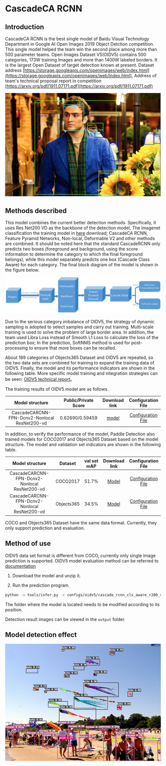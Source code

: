 # CascadeCA RCNN
## Introduction
CascadeCA RCNN is the best single model of Baidu Visual Technology Department in Google AI Open Images 2019 Object Detction competition. This single model helped the team win the second place among more than 500 parameter teams. Open Images Dataset V5(OIDV5) contains 500 categories, 173W training Images and more than 1400W labeled borders. It is the largest Open Dataset of target detection known at present. Dataset address [https://storage.googleapis.com/openimages/web/index.html](https://storage.googleapis.com/openimages/web/index.html), Address of team's technical proposal report in competition [https://arxiv.org/pdf/1911.07171.pdf](https://arxiv.org/pdf/1911.07171.pdf)

![](../../images/oidv5_gt.png)

## Methods described
This model combines the current better detection methods. Specifically, it uses Res Net200 VD as the backbone of the detection model, The imagenet classification the training model in [here](https://github.com/PaddlePaddle/models/blob/develop/PaddleCV/image_classification/README_en.md) download; CascadeCA RCNN, Feature Pyramid Networks, Non-local, Deformable V2 and other methods are combined. It should be noted here that the standard CascadeRCNN only predicts two boxes (foreground and background, using the score information to determine the category to which the final foreground belongs), while this model separately predicts one box (Cascade Class Aware) for each category. The final block diagram of the model is shown in the figure below.

![](../../images/oidv5_model_framework.png)


Due to the serious category imbalance of OIDV5, the strategy of dynamic sampling is adopted to select samples and carry out training. Multi-scale training is used to solve the problem of large border area. In addition, the team used Libra Loss instead of Smooth L1 Loss to calculate the loss of the prediction box; In the prediction, SoftNMS method is used for post-processing to ensure that more boxes can be recalled.

About 189 categories of Objects365 Dataset and OIDV5 are repeated, so the two data sets are combined for training to expand the training data of OIDV5. Finally, the model and its performance indicators are shown in the following table. More specific model training and integration strategies can be seen: [OIDV5 technical report](https://arxiv.org/pdf/1911.07171.pdf)。

The training results of OIDV5 model are as follows.


|        Model structure         | Public/Private Score |                           Download link                           | Configuration File |
| :-----------------: | :--------: | :----------------------------------------------------------: | :--------: |
| CascadeCARCNN-FPN-Dcnv2-Nonlocal ResNet200-vd |    0.62690/0.59459    | [model](https://paddlemodels.bj.bcebos.com/object_detection/oidv5_cascade_rcnn_cls_aware_r200_vd_fpn_dcnv2_nonlocal_softnms.tar) |  [Configuration File](https://github.com/PaddlePaddle/PaddleDetection/tree/develop/static/configs/oidv5/cascade_rcnn_cls_aware_r200_vd_fpn_dcnv2_nonlocal_softnms.yml) |


In addition, to verify the performance of the model, Paddle Detection also trained models for COCO2017 and Objects365 Dataset based on the model structure. The model and validation set indicators are shown in the following table.

|        Model structure         | Dataset |  val set mAP |                           Download link                           | Configuration File |
| :-----------------: | :--------: | :--------: | :----------------------------------------------------------: | :--------: |
| CascadeCARCNN-FPN-Dcnv2-Nonlocal ResNet200-vd | COCO2017 |    51.7%    | [Model](https://paddlemodels.bj.bcebos.com/object_detection/cascade_rcnn_cls_aware_r200_vd_fpn_dcnv2_nonlocal_softnms.tar) | [Configuration File](https://github.com/PaddlePaddle/PaddleDetection/tree/develop/static/configs/dcn/cascade_rcnn_cls_aware_r200_vd_fpn_dcnv2_nonlocal_softnms.yml) |
| CascadeCARCNN-FPN-Dcnv2-Nonlocal ResNet200-vd | Objects365 |    34.5%    | [Model](https://paddlemodels.bj.bcebos.com/object_detection/obj365_cascade_rcnn_cls_aware_r200_vd_fpn_dcnv2_nonlocal_softnms.tar) | [Configuration File](https://github.com/PaddlePaddle/PaddleDetection/tree/develop/static/configs/obj365/cascade_rcnn_cls_aware_r200_vd_fpn_dcnv2_nonlocal_softnms.yml) |

COCO and Objects365 Dataset have the same data format. Currently, they only support prediction and evaluation.

## Method of use

OIDV5 data set format is different from COCO, currently only single image prediction is supported. OIDV5 model evaluation method can be referred to [documentation](https://github.com/tensorflow/models/blob/master/research/object_detection/g3doc/challenge_evaluation.md)

1. Download the model and unzip it.

2. Run the prediction program.

```bash
python -u tools/infer.py -c configs/oidv5/cascade_rcnn_cls_aware_r200_vd_fpn_dcnv2_nonlocal_softnms.yml -o weights=./oidv5_cascade_rcnn_cls_aware_r200_vd_fpn_dcnv2_nonlocal_softnms/ --infer_img=demo/000000570688.jpg
```

The folder where the model is located needs to be modified according to its position.

Detection result images can be viewed in the `output` folder.

## Model detection effect

![](../../images/oidv5_pred.jpg)
